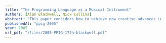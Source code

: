 ```yaml
---
title: "The Programming Language as a Musical Instrument"
authors: [Alan Blackwell, Nick Collins]
abstract: "This paper considers how to achieve new creative advances in the design of programming languages. It is based on the analysis of a single application domain, the practice of Live Coding in a new area of musical performance known as “Laptop” music. Analysis of live coding as a context for programming allows us to escape the implicit assumptions of the commercial office environment in which so much end-user programming has been studied. The programming environments of the future, with increasing deployment of ubiquitous computing technologies, will be unlike offices in many ways. We can prepare for this future by studying extreme varieties of programming today. Live coding is thus an ideal research opportunity for psychology of programming."
publishedAt: "ppig-2005"
year: 2005
url_pdf: "/files/2005-PPIG-17th-blackwell.pdf"
---
```

